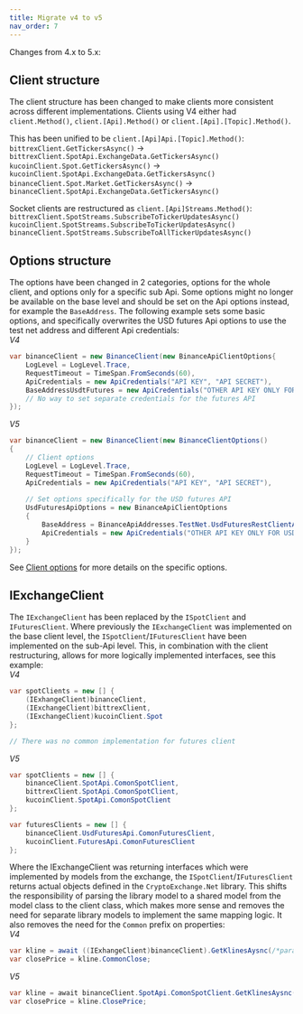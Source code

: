 ```yaml
---
title: Migrate v4 to v5
nav_order: 7
---
```


Changes from 4.x to 5.x:

## Client structure
The client structure has been changed to make clients more consistent across different implementations. Clients using V4 either had `client.Method()`, `client.[Api].Method()` or `client.[Api].[Topic].Method()`.  

This has been unified to be `client.[Api]Api.[Topic].Method()`:  
`bittrexClient.GetTickersAsync()` -> `bittrexClient.SpotApi.ExchangeData.GetTickersAsync()`  
`kucoinClient.Spot.GetTickersAsync()` -> `kucoinClient.SpotApi.ExchangeData.GetTickersAsync()`  
`binanceClient.Spot.Market.GetTickersAsync()` -> `binanceClient.SpotApi.ExchangeData.GetTickersAsync()`  

Socket clients are restructured as `client.[Api]Streams.Method()`:
`bittrexClient.SpotStreams.SubscribeToTickerUpdatesAsync()`  
`kucoinClient.SpotStreams.SubscribeToTickerUpdatesAsync()`  
`binanceClient.SpotStreams.SubscribeToAllTickerUpdatesAsync()`  


## Options structure
The options have been changed in 2 categories, options for the whole client, and options only for a specific sub Api. Some options might no longer be available on the base level and should be set on the Api options instead, for example the `BaseAddress`. 
The following example sets some basic options, and specifically overwrites the USD futures Api options to use the test net address and different Api credentials:  
*V4*
```csharp
var binanceClient = new BinanceClient(new BinanceApiClientOptions{
	LogLevel = LogLevel.Trace,
	RequestTimeout = TimeSpan.FromSeconds(60),
	ApiCredentials = new ApiCredentials("API KEY", "API SECRET"),
	BaseAddressUsdtFutures = new ApiCredentials("OTHER API KEY ONLY FOR USD FUTURES", "OTHER API SECRET ONLY FOR USD FUTURES")
	// No way to set separate credentials for the futures API
});
```

*V5*
```csharp
var binanceClient = new BinanceClient(new BinanceClientOptions()
{
	// Client options
	LogLevel = LogLevel.Trace,
	RequestTimeout = TimeSpan.FromSeconds(60),
	ApiCredentials = new ApiCredentials("API KEY", "API SECRET"),
	
	// Set options specifically for the USD futures API
	UsdFuturesApiOptions = new BinanceApiClientOptions
	{
		BaseAddress = BinanceApiAddresses.TestNet.UsdFuturesRestClientAddress,
		ApiCredentials = new ApiCredentials("OTHER API KEY ONLY FOR USD FUTURES", "OTHER API SECRET ONLY FOR USD FUTURES")
	}
});
```
See [Client options](https://github.com/JKorf/CryptoExchange.Net/wiki/Options) for more details on the specific options.

## IExchangeClient
The `IExchangeClient` has been replaced by the `ISpotClient` and `IFuturesClient`. Where previously the `IExchangeClient` was implemented on the base client level, the `ISpotClient`/`IFuturesClient` have been implemented on the sub-Api level.
This, in combination with the client restructuring, allows for more logically implemented interfaces, see this example:  
*V4*
```csharp
var spotClients = new [] {
	(IExhangeClient)binanceClient,
	(IExchangeClient)bittrexClient,
	(IExchangeClient)kucoinClient.Spot
};

// There was no common implementation for futures client
```

*V5*
```csharp
var spotClients = new [] {
	binanceClient.SpotApi.ComonSpotClient,
	bittrexClient.SpotApi.ComonSpotClient,
	kucoinClient.SpotApi.ComonSpotClient
};

var futuresClients = new [] {
	binanceClient.UsdFuturesApi.ComonFuturesClient,
	kucoinClient.FuturesApi.ComonFuturesClient
};
```

Where the IExchangeClient was returning interfaces which were implemented by models from the exchange, the `ISpotClient`/`IFuturesClient` returns actual objects defined in the `CryptoExchange.Net` library. This shifts the responsibility of parsing 
the library model to a shared model from the model class to the client class, which makes more sense and removes the need for separate library models to implement the same mapping logic. It also removes the need for the `Common` prefix on properties:  
*V4*
```csharp
var kline = await ((IExhangeClient)binanceClient).GetKlinesAysnc(/*params*/);
var closePrice = kline.CommonClose;
```

*V5*
```csharp
var kline = await binanceClient.SpotApi.ComonSpotClient.GetKlinesAysnc(/*params*/);
var closePrice = kline.ClosePrice;
```
